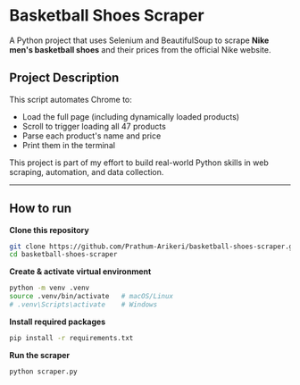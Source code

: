# Basketball Shoes Scraper

A Python project that uses Selenium and BeautifulSoup to scrape **Nike men's basketball shoes** and their prices from the official Nike website.

## Project Description
This script automates Chrome to:
- Load the full page (including dynamically loaded products)
- Scroll to trigger loading all 47 products
- Parse each product's name and price
- Print them in the terminal

This project is part of my effort to build real-world Python skills in web scraping, automation, and data collection.

---

## How to run

**Clone this repository**
```bash
git clone https://github.com/Prathum-Arikeri/basketball-shoes-scraper.git
cd basketball-shoes-scraper
```

**Create & activate virtual environment**
```bash
python -m venv .venv
source .venv/bin/activate   # macOS/Linux
# .venv\Scripts\activate    # Windows
```

**Install required packages**
```bash
pip install -r requirements.txt
```

**Run the scraper**
```bash
python scraper.py
```
